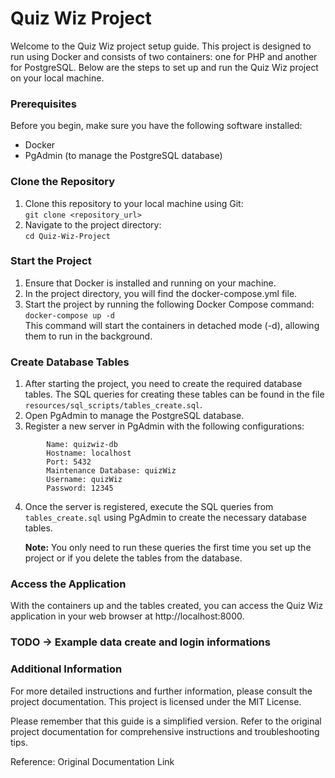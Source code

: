 # Quiz Wiz Project
Welcome to the Quiz Wiz project setup guide. This project is designed to run using Docker and consists of two containers: one for PHP and another for PostgreSQL. Below are the steps to set up and run the Quiz Wiz project on your local machine.  

### Prerequisites
Before you begin, make sure you have the following software installed:
- Docker
- PgAdmin (to manage the PostgreSQL database)

### Clone the Repository
1. Clone this repository to your local machine using Git:  
```git clone <repository_url>```
2. Navigate to the project directory:  
```cd Quiz-Wiz-Project```

### Start the Project
1. Ensure that Docker is installed and running on your machine. 
2. In the project directory, you will find the docker-compose.yml file. 
3. Start the project by running the following Docker Compose command:  
```docker-compose up -d```  
   This command will start the containers in detached mode (-d), allowing them to run in the background.

### Create Database Tables
1. After starting the project, you need to create the required database tables. The SQL queries for creating these tables can be found in the file ```resources/sql_scripts/tables_create.sql```.
2. Open PgAdmin to manage the PostgreSQL database.
3. Register a new server in PgAdmin with the following configurations:
```
        Name: quizwiz-db
        Hostname: localhost
        Port: 5432
        Maintenance Database: quizWiz
        Username: quizWiz
        Password: 12345
```
4. Once the server is registered, execute the SQL queries from ```tables_create.sql``` using PgAdmin to create the necessary database tables.

    **Note:** You only need to run these queries the first time you set up the project or if you delete the tables from the database.

### Access the Application
With the containers up and the tables created, you can access the Quiz Wiz application in your web browser at http://localhost:8000.

### TODO -> Example data create and login informations 


### Additional Information
For more detailed instructions and further information, please consult the project documentation. This project is licensed under the MIT License.  

Please remember that this guide is a simplified version. Refer to the original project documentation for comprehensive instructions and troubleshooting tips.

Reference: Original Documentation Link


